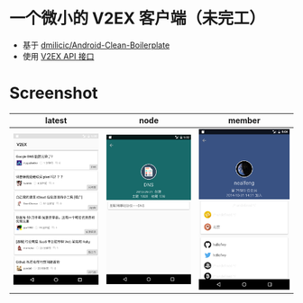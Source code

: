 # 一个微小的 V2EX 客户端（未完工）

 - 基于 [dmilicic/Android-Clean-Boilerplate]
 - 使用 [V2EX API 接口]

# Screenshot

latest | node | member
------ | ---- | ------
![Screenshot_Main.png] | ![Screenshot_Node.png] | ![Screenshot_Member.png] 


[dmilicic/Android-Clean-Boilerplate]: <https://github.com/dmilicic/Android-Clean-Boilerplate>
[V2EX API 接口]: <https://www.v2ex.com/p/7v9TEc53>

[Screenshot_Main.png]: <https://github.com/hellofwy/waylex/raw/master/art/Screenshot_Main.png>
[Screenshot_Node.png]: <https://github.com/hellofwy/waylex/raw/master/art/Screenshot_Node.png>
[Screenshot_Member.png]: <https://github.com/hellofwy/waylex/raw/master/art/Screenshot_Member.png>

